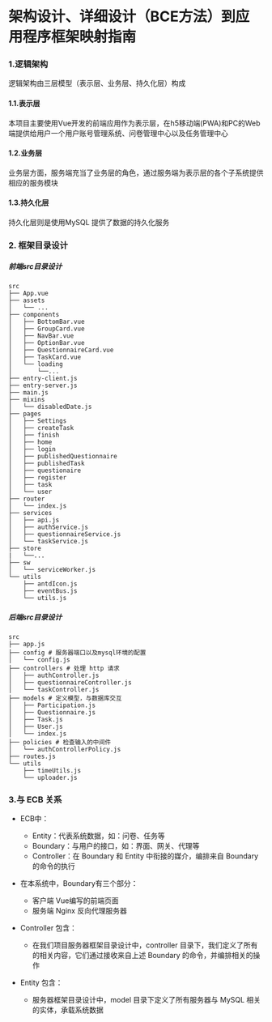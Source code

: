 # 架构设计、详细设计（BCE方法）到应用程序框架映射指南

### 1.逻辑架构
逻辑架构由三层模型（表示层、业务层、持久化层）构成

#### 1.1.表示层
本项目主要使用Vue开发的前端应用作为表示层，在h5移动端(PWA)和PC的Web端提供给用户一个用户账号管理系统、问卷管理中心以及任务管理中心

#### 1.2.业务层
业务层方面，服务端充当了业务层的角色，通过服务端为表示层的各个子系统提供相应的服务模块

#### 1.3.持久化层
持久化层则是使用MySQL 提供了数据的持久化服务

### 2. 框架目录设计

##### 前端src目录设计

```
src
├── App.vue
├── assets
│   └── ...
├── components
│   ├── BottomBar.vue
│   ├── GroupCard.vue
│   ├── NavBar.vue
│   ├── OptionBar.vue
│   ├── QuestionnaireCard.vue
│   ├── TaskCard.vue
│   └── loading
│       └──...
├── entry-client.js
├── entry-server.js
├── main.js
├── mixins
│   └── disabledDate.js
├── pages
│   ├── Settings
│   ├── createTask
│   ├── finish
│   ├── home
│   ├── login
│   ├── publishedQuestionnaire
│   ├── publishedTask
│   ├── questionaire
│   ├── register
│   ├── task
│   └── user
├── router
│   └── index.js
├── services
│   ├── api.js
│   ├── authService.js
│   ├── questionnaireService.js
│   └── taskService.js
├── store
|   └──...
├── sw
│   └── serviceWorker.js
└── utils
    ├── antdIcon.js
    ├── eventBus.js
    └── utils.js
```

##### 后端src目录设计

```
src
├── app.js
├── config # 服务器端口以及mysql环境的配置
│   └── config.js
├── controllers # 处理 http 请求
│   ├── authController.js
│   ├── questionnaireController.js
│   └── taskController.js
├── models # 定义模型，与数据库交互
│   ├── Participation.js
│   ├── Questionnaire.js
│   ├── Task.js
│   ├── User.js
│   └── index.js
├── policies # 检查输入的中间件
│   └── authControllerPolicy.js
├── routes.js
└── utils
    ├── timeUtils.js
    └── uploader.js
```


### 3.与 ECB 关系
* ECB中：
    * Entity：代表系统数据，如：问卷、任务等
    * Boundary：与用户的接口，如：界面、网关、代理等
    * Controller：在 Boundary 和 Entity 中衔接的媒介，编排来自 Boundary 的命令的执行
* 在本系统中，Boundary有三个部分：
    * 客户端 Vue编写的前端页面
    * 服务端 Nginx 反向代理服务器

* Controller 包含：
    * 在我们项目服务器框架目录设计中，controller 目录下，我们定义了所有的相关内容，它们通过接收来自上述 Boundary 的命令，并编排相关的操作
* Entity 包含：
    * 服务器框架目录设计中，model 目录下定义了所有服务器与 MySQL 相关的实体，承载系统数据

